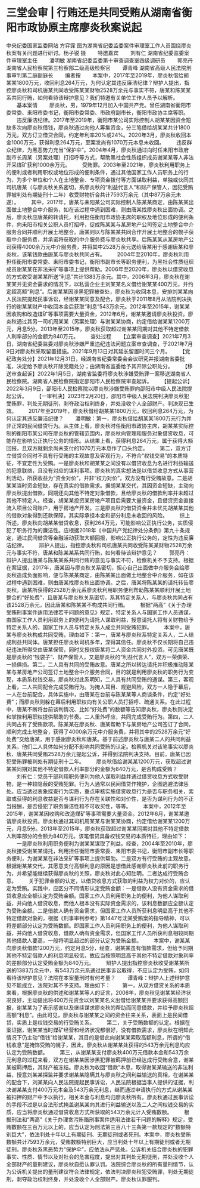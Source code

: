 # 三堂会审 | 行贿还是共同受贿从湖南省衡阳市政协原主席廖炎秋案说起

中央纪委国家监委网站 方弈霏
图为湖南省纪委监委案件审理室工作人员围绕廖炎秋案有关问题进行研讨。杨子锐 摄
　　特邀嘉宾
　　刘有仁 湖南省纪委监委案件审理室主任
　　潘明敏 湖南省纪委监委第十审查调查室四级调研员
　　郭亮丹 湖南省人民检察院第三检察部二级高级检察官
　　谭青峰 湖南省高级人民法院刑事审判第二庭副庭长
　　编者按
　　本案中，2017年至2019年，廖炎秋借给胡某某1800万元，收回利息264万元，为何认定其违反廉洁纪律？辩护人提出，指控廖炎秋和司机唐某共同收受陈某某财物2528万余元与事实不符，唐某和陈某某系共同行贿，如何看待该辩护意见？我们特邀有关单位工作人员予以解析。
　　基本案情
　　廖炎秋，男，1979年12月加入中国共产党。曾任湖南省衡阳市委常委、耒阳市委书记，衡阳市委常委、市政府副市长，衡阳市政协主席等职。
　　违反廉洁纪律。2017年至2019年，衡阳市某公司实际控制人胡某某因资金短缺多次向廖炎秋借钱，廖炎秋通过向他人筹集资金，分三笔借给胡某某共计1800万元，双方订立借贷合同，约定年利率20%或24%。2020年3月，廖炎秋收回本金1000万元，获得利息264万元，至案发尚有1070万元本息未收回。
　　违反群众纪律，为黑恶势力充当“保护伞”。2004年4月，廖炎秋通过向时任耒阳市政府副市长周某（另案处理）打招呼等方式，帮助黑社会性质组织成员谢某某等人非法开采煤矿获利1000余万元。
　　受贿罪。2003年至2021年，廖炎秋利用职务上的便利或者利用职权或地位形成的便利条件，通过其他国家工作人员职务上的行为，为多个单位和个人在土地整合、专项资金拨付等方面谋取利益，单独或伙同其司机唐某（与廖炎秋关系密切，系廖炎秋的“利益代言人”和财产保管人，因犯受贿罪被判处有期徒刑十二年）收受财物折合共计7593万余元（其中87万余元未遂）。
　　其中，2017年，唐某与耒阳某公司实际控制人陈某某商定，由陈某某出面做土地整合中介服务，如在该过程中遇到困难，则由唐某找廖炎秋出面协调。之后，廖炎秋应唐某的转请托，利用担任衡阳市政协主席的职权及地位形成的便利条件，向耒阳市相关公职人员打招呼，促成陈某某与某房地产公司签定土地整合中介服务合同并顺利开展土地整合。唐某则以与陈某某共同合作开展土地整合的幌子获取中介服务费，并承诺将获取的中介服务费与廖炎秋共享。后陈某某从某房地产公司获得4000余万元中介服务费，并将其中2528万余元送给唐某用于感谢唐某和廖炎秋，该笔钱款由唐某与廖炎秋共同占有。
　　2004年至2010年，廖炎秋利用担任衡阳市委常委、耒阳市委书记，衡阳市副市长等职务便利，为黑社会性质组织成员谢某某在非法采矿等事项上提供帮助。2006年至2020年，廖炎秋以借贷收息的方式收受谢某某所送“利息”共计1383万余元。其中，2006年3月，廖炎秋在谢某某并无资金需求的情况下，以私营企业主刘某某名义借给谢某某400万元，并约定超高额“利息”。后谢某某因涉黑犯罪被查处，廖炎秋为收回本息，安排刘某某向人民法院提起民事诉讼，经谢某某同意及配合，廖炎秋于2011年8月从法院判决执行的谢某某财产中收回本金后获取“利息”543万余元。2012年至2015年，谢某某因收购和改造煤矿等事项需要大量资金，2012年6月，谢某某邀请廖炎秋投资。廖炎秋通过其另一司机周某某（另案处理）与谢某某协商，约定借给谢某某1200万元，月息5分。2013年至2015年，廖炎秋获取超过谢某某同期对其他不特定借款人利率部分的金额为840万元。
　　查处过程
　　【立案审查调查】2021年7月3日，湖南省纪委监委对廖炎秋涉嫌严重违纪违法问题立案审查调查，于2021年7月9日对廖炎秋采取留置措施。2021年9月13日对其延长留置时间三个月。
　　【党纪政务处分】2021年12月31日，经湖南省纪委常委会会议研究并报湖南省委批准，决定给予廖炎秋开除党籍处分；由湖南省监委给予其开除公职处分。
　　【移送审查起诉】2022年1月5日，湖南省监委将廖炎秋涉嫌受贿罪一案移送湖南省人民检察院。湖南省人民检察院指定邵阳市人民检察院审查起诉。
　　【提起公诉】2022年3月9日，邵阳市人民检察院以廖炎秋涉嫌受贿罪向邵阳市中级人民法院提起公诉。
　　【一审判决】2023年2月20日，邵阳市中级人民法院判决廖炎秋犯受贿罪，判处无期徒刑，剥夺政治权利终身，并处没收个人全部财产。判决现已生效。
　　2017年至2019年，廖炎秋借给胡某某1800万元，收回利息264万元，为何认定其违反廉洁纪律？
　　潘明敏：第一，廖炎秋借给胡某某1800万元行为并非正常的民间借贷行为。从主体上看，廖炎秋时任衡阳市政协主席，胡某某实际控制的衡阳市某公司在廖炎秋的管辖范围内，廖炎秋向管理和服务对象借贷收息，可能存在影响公正执行公务的情形。从结果上看，获得利息264万元，属于获得大额回报，且双方就剩余尚未支付的1070万元本息作了口头约定。
　　第二，双方订立借贷合同时不具有行受贿的主观故意及客观行为，不符合“权钱交易”的本质特征，不宜定性为受贿。一是廖炎秋和胡某某之间没有以借贷收息为名进行利益输送的犯意联络，且没有对应的谋利事项。廖炎秋的真实想法是以借贷收息方式从事营利活动，所获收益为“资金对价”，并非“权力对价”，双方没有行受贿故意。二是胡某某当时资金短缺，存在真实的借款需求。据胡某某交代，其因资金短缺，主动向廖炎秋提出借款，同期还向其他不特定对象借款，且给廖炎秋的借款利率并未超过其他不特定人。经查，胡某某投资某房地产项目后需要大量资金，且借贷资金直接流入项目公司账户，用于房地产开发。三是廖炎秋的借贷资金并未优先胡某某其他的借款对象得到还款保障，其实际承担本金和部分利息未收回的风险。
　　综上所述，廖炎秋向胡某某借贷收息，获利264万元，可能影响公正执行公务，实质侵犯了职务行为的廉洁性。应根据2018年《中国共产党纪律处分条例》第九十条规定，通过民间借贷等金融活动获取大额回报，影响公正执行公务的，定性为违反廉洁纪律。
　　辩护人提出，指控廖炎秋和司机唐某共同收受陈某某财物2528万余元与事实不符，唐某和陈某某系共同行贿，如何看待该辩护意见？
　　郭亮丹：辩护人提出唐某与陈某某系共同行贿的意见与事实不符，检察机关不予支持。根据在案证据，2017年，唐某因与廖炎秋关系密切，担心自己出面做中介服务会给廖炎秋造成负面影响，便与陈某某商定，由陈某某出面做土地整合中介服务，如在该过程中遇到困难，则由唐某找廖炎秋出面协调。之后，唐某将陈某某的请托转告廖炎秋。唐某所获得的2528万余元系廖炎秋利用职务便利帮助陈某某顺利开展土地整合的“好处费”，且唐某与廖炎秋关系密切，系其特定关系人，与廖炎秋共同占有该2528万余元，因此唐某和陈某某不构成共同行贿。
　　根据“两高”《关于办理受贿刑事案件适用法律若干问题的意见》规定，特定关系人与国家工作人员通谋，由国家工作人员利用职务上的便利为请托人谋取利益，授意请托人将有关财物给予特定关系人的，国家工作人员与特定关系人成立共同受贿犯罪。
　　本案中，唐某与廖炎秋构成共同受贿，理由如下：第一，唐某与廖炎秋系特定关系人，二人结成利益共同体。唐某担任廖炎秋司机多年，深得其信任。廖炎秋不仅长期将自己违纪违法所得交由唐某保管，同时又授权唐某将二人资金共同对外投资。可见唐某既是廖炎秋的“钱袋子”、财产保管人，又是廖炎秋的“利益代言人”，双方一荣俱荣、一损俱损。第二，二人具有共同的受贿故意。唐某之所以转达请托并积极推动陈某某与某房地产公司签订土地整合中介服务合同，目的就是利用廖炎秋的职务行为变现，本质系权钱交易。廖炎秋对此系明知，二人具有共同受贿的通谋。第三，客观上看，二人共同配合完成受贿行为。为掩人耳目、规避风险，双方一人隐于幕后，一人在台前配合，具体实施中，由唐某在台前与陈某某等人商谈条件，约定“好处费”；而廖炎秋则躲在幕后利用职权向有关公职人员打招呼、疏通关系。在此过程中，唐某不断将台前谈判情况、比如“好处费”的数额等告知廖炎秋，廖炎秋则决定和掌控利用职权提供帮助的节奏。二人里外呼应，共同完成受贿行为。第四，二人共同占有了受贿款项。陈某某在廖炎秋、唐某帮助下与某房地产公司签订了合同，顺利完成土地整合，获得了4000余万元中介服务费，并将其中的2528万余元“好处费”交给唐某，用于感谢廖炎秋和唐某。基于前述廖炎秋与唐某二人的共同利益关系，他们二人具体如何分配不影响共同受贿的认定。检察机关对该笔事实以廖炎秋、唐某共同受贿2528万余元提起公诉，并得到法院判决支持。目前，唐某已因犯受贿罪被判处有期徒刑十二年。
　　廖炎秋借给谢某某1200万元，获取超过谢某某同期对其他不特定借款人利率部分的金额为840万元，是否构成受贿？
　　刘有仁：党员干部利用职务便利为他人谋取利益并通过借贷收息方式收受财物，是一种较隐蔽的受贿犯罪。行为人通常以民间借贷作掩护，企图逃避法律惩处。应当透过表象探查行为实质，重点审核实施借贷收息行为是否与职务相关，索取或获得的利息收益是否与谋利行为存在关联性和对价性，是否为谋利行为的不正当报酬，是否侵犯了职务廉洁性和不可收买性，等等。
　　本案中，2012年至2015年，谢某某因收购和改造煤矿等事项需要大量资金。2012年6月，谢某某邀请廖炎秋投资。廖炎秋通过其司机周某某与谢某某协商，约定借给谢某某1200万元，月息5分。2013年至2015年，廖炎秋获取超过谢某某同期对其他不特定借款人利率部分的金额为840万元。该笔借贷具备权钱交易的本质特征，理由如下：
　　一是廖炎秋利用职务便利为谢某某谋取了利益。经查，2004年至2010年，廖炎秋接受谢某某请托，利用担任衡阳市委常委、耒阳市委书记，衡阳市副市长等职务便利，为谢某某在非法采矿等事项上提供帮助。二是双方有行受贿的主观故意。根据谢某某交代，其愿意支付高额利息的原因是想借此感谢廖炎秋此前的职务行为，并希望能继续获得廖炎秋的关照，廖炎秋对此心知肚明，二者达成行受贿合意。
　　关于犯罪金额的认定，以借贷收息方式获取的利益为权力对价的，应认定为受贿。实践中，应区分不同情形认定受贿金额：一是借款人没有资金需求的借贷收息应全额认定为受贿金额。国家工作人员利用职务上的便利，为他人谋取利益，并向他人借贷收息，而他人根本没有实际资金需求的，该利息数额应全额认定为受贿金额。二是借款人确有资金需求，但国家工作人员所获利息明显高于其他不特定借款对象的，根据《刑事审判参考》第1447号沈某受贿案的指导精神，可以将差额部分认定为受贿数额。即国家工作人员利用职务上的便利，为他人谋取利益，并向他人借贷收息，借款人确有资金需求，但国家工作人员所获利息相较同期其他借款人要高，一般将明显超过的部分认定为受贿金额。
　　本案中，谢某某向廖炎秋借款1200万元，约定月息5分，经查，谢某某虽有借款需求，但给予同期其他不特定借款人的利息明显较低，故应当按照明显高于其他不特定借款对象利率的差额部分认定受贿金额为840万元。
　　辩护人提出指控廖炎秋收受谢某某所送的1383万余元中，有543万余元系通过民事诉讼取得，不应认定为受贿，如何看待该辩护意见？法院在本案量刑时有何考量？
　　谭青峰：辩护人上述辩护意见不能成立，法院对其不予支持。理由如下：
　　第一，从双方借贷关系的本质来看，根据廖炎秋的供述和谢某某等人的证言，2006年，廖炎秋见谢某某经济状况良好，主动提出将400万元资金以刘某某名义出借给谢某某并要求获得高额回报，谢某某为了表示感谢以及继续谋求廖炎秋的帮助而同意借款，并给予廖炎秋超高额“利息”。由此可见，廖炎秋与谢某某之间的资金往来关系，表面上是民间借贷，实质上是权钱交易的行受贿关系。
　　第二，关于受贿数额的认定。根据在案证据，谢某某当时煤矿经营和经济状况都很好，没有借款需求，廖炎秋在明知此情况下仍主动“借钱”给谢某某，其目的是借此向谢某某索取高额利息，所谓的“借钱收息”是掩饰受贿的幌子，因此，廖炎秋从谢某某处获得的543万余元利息均应认定为受贿数额。
　　第三，从谢某某支付廖炎秋400万元借款本金和543万余元利息的过程来看，双方在谢某某因涉黑犯罪被羁押前已经达成行受贿合意，谢某某被羁押后，其财产被冻结。廖炎秋为收回“借款”本息，取得谢某某输送的非法利益，授意刘某某探监并要求谢某某隐瞒其与廖炎秋之间利益输送的真相，在谢某某的配合下，刘某某向人民法院提起民事诉讼，人民法院根据当事人提供的证据，判决谢某某支付400万元本金及543万余元利息，继而通过申请执行的方式从谢某某被扣押的财产中予以执行，相关本金与利息均归廖炎秋所有。廖炎秋通过民事诉讼的手段不过是以合法形式掩盖谢某某向其进行利益输送以及二人之间权钱交易的实质，应当将廖炎秋通过借贷收息方式所获取的543万余元计入受贿数额。
　　根据刑法和“两高”《关于办理贪污贿赂刑事案件适用法律若干问题的解释》规定，受贿数额在三百万元以上的，应当认定为刑法第三百八十三条第一款规定的“数额特别巨大”，依法判处十年以上有期徒刑、无期徒刑或者死刑。本案中，廖炎秋受贿数额共计7593万余元，受贿数额特别巨大，应当判处十年以上有期徒刑或者无期徒刑。廖炎秋系黑恶势力“保护伞”，应依法从严惩处。公诉机关结合廖炎秋的犯罪事实、性质、情节以及对社会的危害程度，提出对其判处无期徒刑，并处没收个人全部财产的量刑建议，廖炎秋自愿认罪认罚。法院综合廖炎秋的所有量刑情节，认为公诉机关提出的量刑建议符合法律规定，依法判决廖炎秋犯受贿罪，判处无期徒刑，剥夺政治权利终身，并处没收个人全部财产。廖炎秋认罪服判。